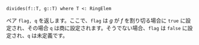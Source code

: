 ```
divides(f::T, g::T) where T <: RingElem
```

ペア `flag, q` を返します。ここで、`flag` は $g$ が $f$ を割り切る場合に `true` に設定され、その場合 `q` は商に設定されます。そうでない場合、`flag` は `false` に設定され、`q` は未定義です。

